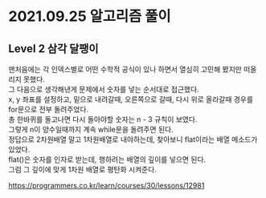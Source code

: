 # 2021.09.25 알고리즘 풀이

## Level 2 삼각 달팽이

맨처음에는 각 인덱스별로 어떤 수학적 공식이 있나 하면서 열심히 고민해 봤지만 떠올리지 못했다.\
그 다음으로 생각해낸게 문제에서 숫자를 넣는 순서대로 접근했다.\
x, y 좌표를 설정하고, 밑으로 내려갈때, 오른쪽으로 갈때, 다시 위로 올라갈때 경우를 for문으로 전부 돌려주었다.\
총 한바퀴를 돌고나면 다시 돌아야할 숫자는 n - 3 규칙이 보였다.\
그렇게 n이 양수일때까지 계속 while문을 돌려주면 된다.\
정답으로 2차원배열 말고 1차원배열로 내야하는데, 찾아보니 flat이라는 배열 메소드가 있었다.\
flat()은 숫자를 인자로 받는데, 행하려는 배열의 깊이를 넣으면 된다.\
그럼 그 깊이에 맞게 1차원 배열로 평탄화 시켜준다.

https://programmers.co.kr/learn/courses/30/lessons/12981
